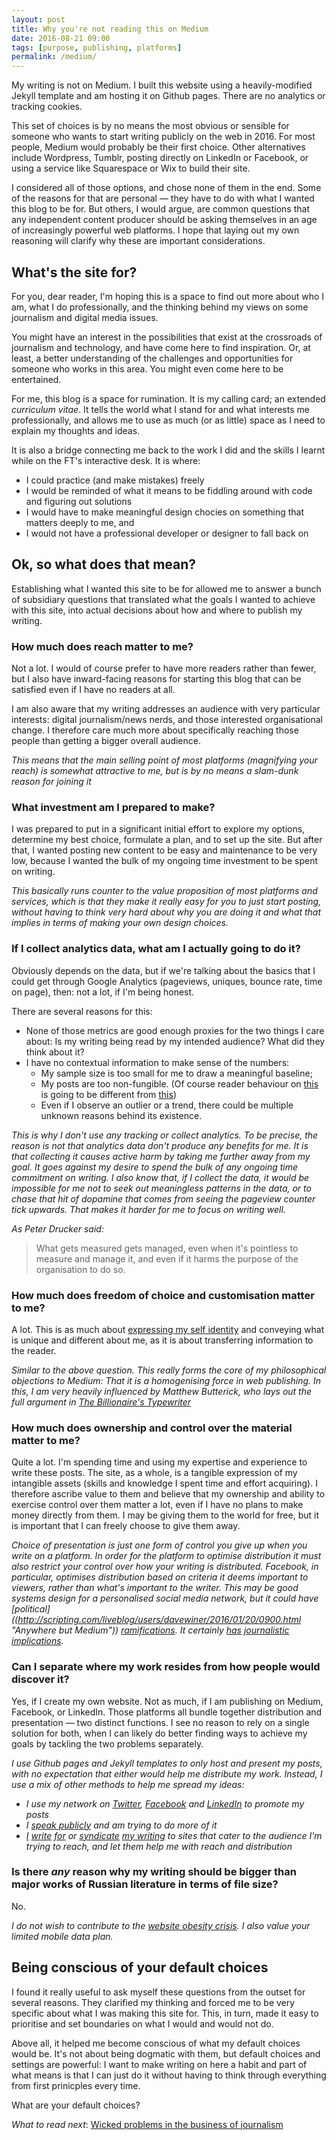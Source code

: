 ```yaml
---
layout: post
title: Why you're not reading this on Medium
date: 2016-08-21 09:00
tags: [purpose, publishing, platforms]
permalink: /medium/
---
```

My writing is not on Medium. I built this website using a heavily-modified Jekyll template and am hosting it on Github pages. There are no analytics or tracking cookies. 

This set of choices is by no means the most obvious or sensible for someone who wants to start writing publicly on the web in 2016. For most people, Medium would probably be their first choice. Other alternatives include Wordpress, Tumblr, posting directly on LinkedIn or Facebook, or using a service like Squarespace or Wix to build their site.

I considered all of those options, and chose none of them in the end. Some of the reasons for that are personal &mdash; they have to do with what I wanted this blog to be for. But others, I would argue, are common questions that any independent content producer should be asking themselves in an age of increasingly powerful web platforms. I hope that laying out my own reasoning will clarify why these are important considerations.  

## What's the site for?

For you, dear reader, I'm hoping this is a space to find out more about who I am, what I do professionally, and the thinking behind my views on some journalism and digital media issues. 

You might have an interest in the possibilities that exist at the crossroads of journalism and technology, and have come here to find inspiration. Or, at least, a better understanding of the challenges and opportunities for someone who works in this area. You might even come here to be entertained. 

For me, this blog is a space for rumination. It is my calling card; an extended *curriculum vitae*. It tells the world what I stand for and what interests me professionally, and allows me to use as much (or as little) space as I need to explain my thoughts and ideas.

It is also a bridge connecting me back to the work I did and the skills I learnt while on the FT's interactive desk. It is where: 

- I could practice (and make mistakes) freely
- I would be reminded of what it means to be fiddling around with code and figuring out solutions
- I would have to make meaningful design chocies on something that matters deeply to me, and
- I would not have a professional developer or designer to fall back on

## Ok, so what does that mean?  

Establishing what I wanted this site to be for allowed me to answer a bunch of subsidiary questions that translated what the goals I wanted to achieve with this site, into actual decisions about how and where to publish my writing.

### How much does reach matter to me?
Not a lot. I would of course prefer to have more readers rather than fewer, but I also have inward-facing reasons for starting this blog that can be satisfied even if I have no readers at all. 

I am also aware that my writing addresses an audience with very particular interests: digital journalism/news nerds, and those interested organisational change. I therefore care much more about specifically reaching those people than getting a bigger overall audience. 

*This means that the main selling point of most platforms (magnifying your reach) is somewhat attractive to me, but is by no means a slam-dunk reason for joining it*

### What investment am I prepared to make?
I was prepared to put in a significant initial effort to explore my options, determine my best choice, formulate a plan, and to set up the site. But after that, I wanted posting new content to be easy and maintenance to be very low, because I wanted the bulk of my ongoing time investment to be spent on writing.

*This basically runs counter to the value proposition of most platforms and services, which is that they make it really easy for you to just start posting, without having to think very hard about why you are doing it and what that implies in terms of making your own design choices.* 

### If I collect analytics data, what am I actually going to do it?
Obviously depends on the data, but if we're talking about the basics that I could get through Google Analytics (pageviews, uniques, bounce rate, time on page), then: not a lot, if I'm being honest. 

There are several reasons for this:

- None of those metrics are good enough proxies for the two things I care about: Is my writing being read by my intended audience? What did they think about it?
- I have no contextual information to make sense of the numbers:
	- My sample size is too small for me to draw a meaningful baseline;
	- My posts are too non-fungible. (Of course reader behaviour on [this](http://www.robinkwong.com/self-help/) is going to be different from [this](http://www.robinkwong.com/history/))
	- Even if I observe an outlier or a trend, there could be multiple unknown reasons behind its existence.   

*This is why I don't use any tracking or collect analytics. To be precise, the reason is not that analytics data don't produce any benefits for me. It is that collecting it causes active harm by taking me further away from my goal. It goes against my desire to spend the bulk of any ongoing time commitment on writing. I also know that, if I collect the data, it would be impossible for me not to seek out meaningless patterns in the data, or to chase that hit of dopamine that comes from seeing the pageview counter tick upwards. That makes it harder for me to focus on writing well.*

*As Peter Drucker said:*

> What gets measured gets managed, even when it's pointless to measure and manage it, and even if it harms the purpose of the organisation to do so. 

### How much does freedom of choice and customisation matter to me?
A lot. This is as much about [expressing my self identity](https://design.blog/2016/08/17/alice-rawsthorn-on-design-and-choice/) and conveying what is unique and different about me, as it is about transferring information to the reader.

*Similar to the above question. This really forms the core of my philosophical objections to Medium: That it is a homogenising force in web publishing. In this, I am very heavily influenced by Matthew Butterick, who lays out the full argument in [The Billionaire's Typewriter](http://practicaltypography.com/billionaires-typewriter.html "The Billionaire's Typewriter")* 

### How much does ownership and control over the material matter to me? 
Quite a lot. I'm spending time and using my expertise and experience to write these posts. The site, as a whole, is a tangible expression of my intangible assets (skills and knowledge I spent time and effort acquiring). I therefore ascribe value to them and believe that my ownership and ability to exercise control over them matter a lot, even if I have no plans to make money directly from them. I may be giving them to the world for free, but it is important that I can freely choose to give them away.   

*Choice of presentation is just one form of control you give up when you write on a platform. In order for the platform to optimise distribution it must also restrict your control over how your writing is distributed. Facebook, in particular, optimises distribution based on criteria it deems important to viewers, rather than what's important to the writer. This may be good systems design for a personalised social media network, but it could have [political]((http://scripting.com/liveblog/users/davewiner/2016/01/20/0900.html "Anywhere but Medium")) [ramifications](http://graphics.wsj.com/blue-feed-red-feed/). It certainly [has](https://twitter.com/stuntbox/status/769198539662618624) [journalistic](http://www.cjr.org/analysis/facebook_and_media.php) [implications](http://www.nytimes.com/2016/08/28/magazine/inside-facebooks-totally-insane-unintentionally-gigantic-hyperpartisan-political-media-machine.html?_r=0).*    

### Can I separate where my work resides from how people would discover it?

Yes, if I create my own website. Not as much, if I am publishing on Medium, Facebook, or LinkedIn. Those platforms all bundle together distribution and presentation &mdash; two distinct functions. I see no reason to rely on a single solution for both, when I can likely do better finding ways to achieve my goals by tackling the two problems separately.

*I use Github pages and Jekyll templates to only host and present my posts, with no expectation that either would help me distribute my work. Instead, I use a mix of other methods to help me spread my ideas:*

* *I use my network on [Twitter](https://twitter.com/robinkwong), [Facebook](https://www.facebook.com/robin.kwong.12) and [LinkedIn](https://uk.linkedin.com/in/robinkwong) to promote my posts*
* *I [speak publicly](http://srccon.org/sessions/#proposal-317223) and am trying to do more of it*
* *[I](http://www.poynter.org/2016/how-the-financial-times-is-getting-more-out-of-its-newsroom-experiments/410066/) [write](https://www.journalism.co.uk/news/inside-the-financial-times-special-projects-strategy-six-months-on/s2/a663344/) [for](http://) or [syndicate](http://www.storybench.org/history-can-tell-us-future-interactive-journalism/) [my writing](http://www.storybench.org/newsrooms-need-project-managers/) to sites that cater to the audience I'm trying to reach, and let them help me with reach and distribution*


### Is there *any* reason why my writing should be bigger than major works of Russian literature in terms of file size?

No.

*I do not wish to contribute to the [website obesity crisis](http://idlewords.com/talks/website_obesity.htm). I also value your limited mobile data plan.*

## Being conscious of your default choices

I found it really useful to ask myself these questions from the outset for several reasons. They clarified my thinking and forced me to be very specific about what I was making this site for. This, in turn, made it easy to prioritise and set boundaries on what I would and would not do.

Above all, it helped me become conscious of what my default choices would be. It's not about being dogmatic with them, but default choices and settings are powerful: I want to make writing on here a habit and part of what means is that I can just do it without having to think through everything from first prinicples every time.

What are your default choices?

*What to read next*: [Wicked problems in the business of journalism](/wicked/) 

